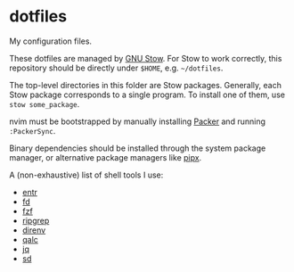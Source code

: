# dotfiles

My configuration files.

These dotfiles are managed by
[GNU Stow](https://alexpearce.me/2016/02/managing-dotfiles-with-stow/). For Stow
to work correctly, this repository should be directly under `$HOME`, e.g.
`~/dotfiles`.

The top-level directories in this folder are Stow packages. Generally, each Stow
package corresponds to a single program. To install one of them, use
`stow some_package`.

nvim must be bootstrapped by manually installing
[Packer](https://github.com/wbthomason/packer.nvim) and running `:PackerSync`.

Binary dependencies should be installed through the system package manager, or
alternative package managers like [pipx](https://github.com/pypa/pipx).

A (non-exhaustive) list of shell tools I use:

- [entr](https://github.com/eradman/entr)
- [fd](https://github.com/sharkdp/fd)
- [fzf](https://github.com/junegunn/fzf)
- [ripgrep](https://github.com/BurntSushi/ripgrep)
- [direnv](https://direnv.net/)
- [qalc](https://github.com/Qalculate/libqalculate)
- [jq](https://stedolan.github.io/jq/)
- [sd](https://github.com/chmln/sd)
